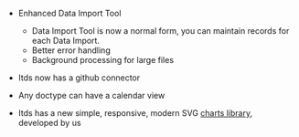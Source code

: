 - Enhanced Data Import Tool
	- Data Import Tool is now a normal form, you can maintain records for each Data Import.
	- Better error handling
	- Background processing for large files

- Itds now has a github connector

- Any doctype can have a calendar view

- Itds has a new simple, responsive, modern SVG [charts library](https://github.com/mrinimitable/charts), developed by us